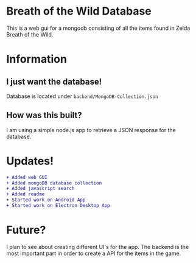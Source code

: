 # Breath of the Wild Database
This is a web gui for a mongodb consisting of all the items found in Zelda Breath of the Wild.


# Information
## I just want the database!
Database is located under `backend/MongoDB-Collection.json`

## How was this built?
I am using a simple node.js app to retrieve a JSON response for the database.

# Updates!
```diff
+ Added web GUI
+ Added mongoDB database collection
+ Added javascript search
+ Added readme
+ Started work on Android App
+ Started work on Electron Desktop App
```

# Future?
I plan to see about creating different UI's for the app. The backend is the most important part in order to create a API for the items in the game.